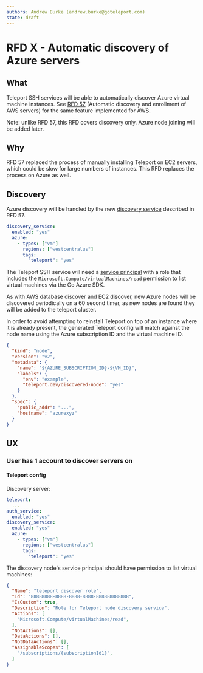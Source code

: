 ```yaml
---
authors: Andrew Burke (andrew.burke@goteleport.com)
state: draft
---
```


# RFD X - Automatic discovery of Azure servers

## What

Teleport SSH services will be able to automatically discover Azure virtual machine
instances. See [RFD 57](https://github.com/gravitational/teleport/blob/master/rfd/0057-automatic-aws-server-discovery.md)
(Automatic discovery and enrollment of AWS servers) for the same feature implemented
for AWS.

Note: unlike RFD 57, this RFD covers discovery only. Azure node joining will be added
later.

## Why

RFD 57 replaced the process of manually installing Teleport on EC2 servers, which
could be slow for large numbers of instances. This RFD replaces the process on Azure
as well.

## Discovery

Azure discovery will be handled by the new [discovery service](https://github.com/gravitational/teleport/blob/master/rfd/0057-automatic-aws-server-discovery.md#discovery) described in RFD 57.

```yaml
discovery_service:
  enabled: "yes"
  azure:
    - types: ["vm"]
      regions: ["westcentralus"]
      tags:
        "teleport": "yes"
```

The Teleport SSH service will need a [service principal](https://learn.microsoft.com/en-us/cli/azure/create-an-azure-service-principal-azure-cli?view=azure-cli-latest) with a role that includes the `Microsoft.Compute/virtualMachines/read`
permission to list virtual machines via the Go Azure SDK.

As with AWS database discover and EC2 discover, new Azure nodes will be discovered
periodically on a 60 second timer, as new nodes are found they will be added to the
teleport cluster.

In order to avoid attempting to reinstall Teleport on top of an instance where it is
already present, the generated Teleport config will match against the node name using
the Azure subscription ID and the virtual machine ID.

```json
{
  "kind": "node",
  "version": "v2",
  "metadata": {
    "name": "${AZURE_SUBSCRIPTION_ID}-${VM_ID}",
    "labels": {
      "env": "example",
      "teleport.dev/discovered-node": "yes"
    }
  },
  "spec": {
    "public_addr": "...",
    "hostname": "azurexyz"
  }
}
```

## UX

### User has 1 account to discover servers on

#### Teleport config

Discovery server:
```yaml
teleport:
  ...
auth_service:
  enabled: "yes"
discovery_service:
  enabled: "yes"
  azure:
    - types: ["vm"]
      regions: ["westcentralus"]
      tags:
        "teleport": "yes"
```

The discovery node's service principal should have permission to list virtual machines:
```json
{
  "Name": "teleport discover role",
  "Id": "88888888-8888-8888-8888-888888888888",
  "IsCustom": true,
  "Description": "Role for Teleport node discovery service",
  "Actions": [
    "Microsoft.Compute/virtualMachines/read",
  ],
  "NotActions": [],
  "DataActions": [],
  "NotDataActions": [],
  "AssignableScopes": [
    "/subscriptions/{subscriptionId1}",
  ]
}
```

